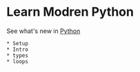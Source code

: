 # Learn Modren Python

See what's new in <a href="https://www.python.org/" target='_blank'>Python</a>

```
* Setup
* Intro
* types
* loops

